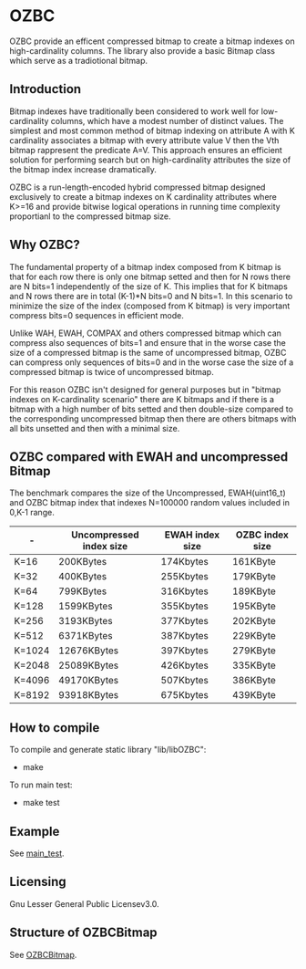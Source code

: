 # OZBC
OZBC provide an efficent compressed bitmap 
to create a bitmap indexes on high-cardinality columns.
The library also provide a basic Bitmap class which serve
as a tradiotional bitmap.

## Introduction
Bitmap indexes have traditionally been considered
to work well for low-cardinality columns,
which have a modest number of distinct values.
The simplest and most common method of bitmap indexing 
on attribute A with K cardinality associates a bitmap
with every attribute value V then the Vth bitmap rappresent
the predicate A=V. 
This approach ensures an efficient solution for performing
search but on high-cardinality attributes the size of the 
bitmap index increase dramatically.

OZBC is a run-length-encoded hybrid 
compressed bitmap designed exclusively to create
a bitmap indexes on K cardinality attributes where K>=16
and provide bitwise logical operations in running time
complexity proportianl to the compressed bitmap size.

## Why OZBC?
The fundamental property of a bitmap index composed from
K bitmap is that for each row there is only one bitmap 
setted and then for N rows there are N bits=1 independently
of the size of K. This implies that for K bitmaps and N rows
there are in total (K-1)*N bits=0 and N bits=1.
In this scenario to minimize the size of the index (composed
from K bitmap) is very important compress bits=0 sequences in
efficient mode.

Unlike WAH, EWAH, COMPAX and others compressed bitmap which
can compress also sequences of bits=1 and ensure that in the
worse case the size of a compressed bitmap is the same of
uncompressed bitmap, OZBC can compress only sequences of 
bits=0 and in the worse case the size of a compressed bitmap
is twice of uncompressed bitmap.

For this reason OZBC isn't designed for general purposes
but in "bitmap indexes on K-cardinality scenario" there
are K bitmaps and if there is a bitmap with a high number 
of bits setted and then double-size compared to the
corresponding uncompressed bitmap then there are others
bitmaps with all bits unsetted and then with a minimal size.

## OZBC compared with EWAH and uncompressed Bitmap
The benchmark compares the size of the Uncompressed,
EWAH(uint16_t) and OZBC bitmap index that indexes
N=100000 random values included in 0,K-1 range. 

|-     |Uncompressed index size|EWAH index size|OZBC index size|
|------|-----------------------|---------------|---------------|
|K=16  |              200KBytes|      174Kbytes|       161KByte|
|K=32  |              400KBytes|      255Kbytes|       179KByte|
|K=64  |              799KBytes|      316Kbytes|       189KByte|
|K=128 |             1599KBytes|      355Kbytes|       195KByte|
|K=256 |             3193KBytes|      377Kbytes|       202KByte|
|K=512 |             6371KBytes|      387Kbytes|       229KByte|
|K=1024|            12676KBytes|      397Kbytes|       279KByte|
|K=2048|            25089KBytes|      426Kbytes|       335KByte|
|K=4096|            49170KBytes|      507Kbytes|       386KByte|
|K=8192|            93918KBytes|      675Kbytes|       439KByte|

## How to compile
To compile and generate static library "lib/libOZBC":
- make

To run main test:
- make test 

## Example
See [main_test].

[main_test]: main_test.cpp

## Licensing
Gnu Lesser General Public Licensev3.0.

## Structure of OZBCBitmap
See [OZBCBitmap].

[OZBCBitmap]: /headers/ozbc.h

